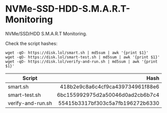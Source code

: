 # NVMe-SSD-HDD-S.M.A.R.T-Monitoring
NVMe/SSD/HDD S.M.A.R.T Monitoring. 

Check the script hashes:
```
wget -qO- https://disk.lol/smart.sh | md5sum | awk '{print $1}'
wget -qO- https://disk.lol/smart-test.sh | md5sum | awk '{print $1}'
wget -qO- https://disk.lol/verify-and-run.sh | md5sum | awk '{print $1}'
```
|Script|Hash|
|---|--:|
smart.sh|418b2e9c8a6c4cf9ca439734961f88e6
smart-test.sh|6bc155992975d2a50046d0ad2cb6b7c4
verify-and-run.sh|55415b3317bf303c5a7fb196272b6330
